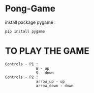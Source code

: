 # Pong-Game

install package pygame :
```
pip install pygame
```
# TO PLAY THE GAME 
    Controls - P1 :
                  W - up
                  S - down
    Controls - P2 :
                  arrow_up - up
                  arrow_down - down
